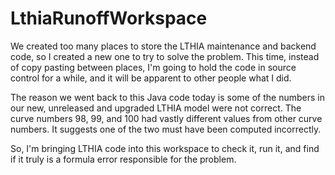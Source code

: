 # LthiaRunoffWorkspace

We created too many places to store the LTHIA maintenance and backend code, so I created a new one to try to solve the problem. This time, instead of copy pasting between places, I'm going to hold the code in source control for a while, and it will be apparent to other people what I did.

The reason we went back to this Java code today is some of the numbers in our new, unreleased and upgraded LTHIA model were not correct. The curve numbers 98, 99, and 100 had vastly different values from other curve numbers. It suggests one of the two must have been computed incorrectly.

So, I'm bringing LTHIA code into this workspace to check it, run it, and find if it truly is a formula error responsible for the problem.
